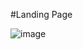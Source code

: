 #Landing Page

![image](https://github.com/user-attachments/assets/627b5e4d-9a05-42a5-9d3a-bb79ce796e69)
